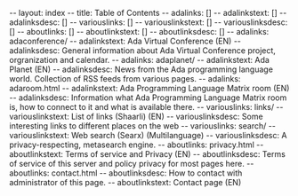 -- layout: index
-- title: Table of Contents
-- adalinks: []
-- adalinkstext: []
-- adalinksdesc: []
-- variouslinks: []
-- variouslinkstext: []
-- variouslinksdesc: []
-- aboutlinks: []
-- aboutlinkstext: []
-- aboutlinksdesc: []
-- adalinks: adaconference/
-- adalinkstext: Ada Virtual Conference (EN)
-- adalinksdesc: General information about Ada Virtual Conference project, orgranization and calendar.
-- adalinks: adaplanet/
-- adalinkstext: Ada Planet (EN)
-- adalinksdesc: News from the Ada programming language world. Collection of RSS feeds from various pages.
-- adalinks: adaroom.html
-- adalinkstext: Ada Programming Language Matrix room (EN)
-- adalinksdesc: Information what Ada Programming Language Matrix room is, how to connect to it and what is available there.
-- variouslinks: links/
-- variouslinkstext: List of links (Shaarli) (EN)
-- variouslinksdesc: Some interesting links to different places on the web
-- variouslinks: search/
-- variouslinkstext: Web search (Searx) (Multilanguage)
-- variouslinksdesc: A privacy-respecting, metasearch engine.
-- aboutlinks: privacy.html
-- aboutlinkstext: Terms of service and Privacy (EN)
-- aboutlinksdesc: Terms of service of this server and policy privacy for most pages here.
-- aboutlinks: contact.html
-- aboutlinksdesc: How to contact with administrator of this page.
-- aboutlinkstext: Contact page (EN)
